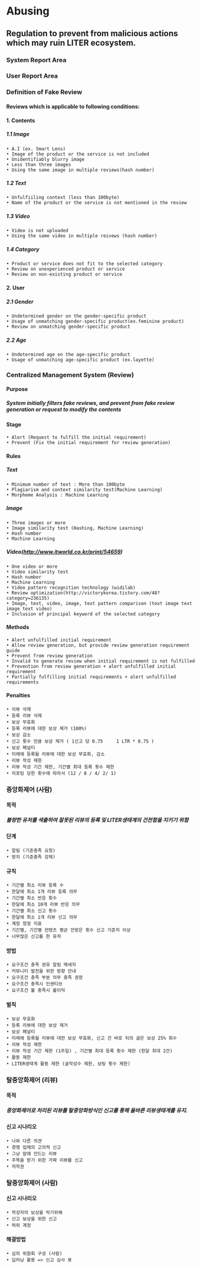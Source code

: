 # Abusing

## Regulation to prevent from malicious actions which may ruin LITER ecosystem.

### System Report Area
### User Report Area

### Definition of Fake Review

#### Reviews which is applicable to following conditions:

#### 1. Contents
 
##### 1.1 Image
	• A.I (ex. Smart Lens)
	• Image of the product or the service is not included
	• Unidentifiably blurry image
	• Less than three images
	• Using the same image in multiple reviews(hash number)
    
##### 1.2 Text
	• Unfulfiiling context (less than 100byte)
	• Name of the product or the service is not mentioned in the review
    
##### 1.3 Video
	• Video is not uploaded
	• Using the same video in multiple reivews (hash number)
    
##### 1.4 Category
	• Product or service does not fit to the selected category
	• Review on unexperienced product or service
	• Review on non-existing product or service

#### 2. User
##### 2.1 Gender
	• Undetermined gender on the gender-specific product
	• Usage of unmatching gender-specific product(ex.feminine product)
	• Review on unmatching gender-specific product
	
##### 2.2 Age
	• Undetermined age on the age-specific product
	• Usage of unmatching age-specific product (ex.layette)

### Centralized Management System (Review)

#### Purpose
##### System initially filters fake reviews, and prevent from fake review generation or request to modify the contents

#### Stage
	• Alert (Request to fulfill the initial requirement)
	• Prevent (Fix the initial requirement for review generation) 

#### Rules
##### Text
	• Minimum number of text : More than 100byte
	• Plagiarism and context similarity test(Machine Learning)
	• Morpheme Analysis : Machine Learning 
##### Image 
	• Three images or more
	• Image similarity test (Hashing, Machine Learning)
	• Hash number
	• Machine Learning
##### Video(http://www.itworld.co.kr/print/54659)
	• One video or more
	• Video similarity test	
	• Hash number
	• Machine Learning
	• Video pattern recognition technology (widilab)
	• Review optimization(http://victorykorea.tistory.com/48?category=236135)
	• Image, text, video, image, text pattern comparison (text image text image text video)
	• Inclusion of principal keyword of the selected category

#### Methods
	• Alert unfulfilled initial requirement
	• Allow review generation, but provide review generation requirement guide
	• Prevent from review generation
	• Invalid to generate review when initial requirement is not fulfilled
	• Prevention from review generation + alert unfulfilled initial requirement
	• Partially fulfilling initial requirements + alert unfulfilled requirements
	
#### Penalties
	• 리뷰 삭제
	• 등록 리뷰 삭제
	• 보상 무효화
	• 등록 리뷰에 대한 보상 제거 (100%)
	• 보상 감소
	• 신고 횟수 만큼 보상 제거 ( 1신고 당 0.75     1 LTR * 0.75 )
	• 보상 페널티
	• 미래에 등록될 리뷰에 대한 보상 무효화, 감소
	• 리뷰 작성 제한
	• 리뷰 작성 기간 제한, 기간별 최대 등록 횟수 제한 
	• 리포팅 당한 횟수에 따라서 (12 / 8 / 4/ 2/ 1)


### 중앙화제어 (사람)
#### 목적
##### 불량한 유저를 색출하여 잘못된 리뷰의 등록 및 LITER생태계의 건전함을 지키기 위함

#### 단계
	• 알림 (기준충족 요청)
	• 방지 (기준충족 강제) 

#### 규칙
	• 기간별 최소 리뷰 등록 수 
	• 한달에 최소 1개 리뷰 등록 의무 
	• 기간별 최소 반응 횟수
	• 한달에 최소 10개 리뷰 반응 의무
	• 기간별 최소 신고 횟수
	• 한달에 최소 1개 리뷰 신고 의무
	• 계정 청정 지표
	• 기간별, 기간별 컨텐츠 평균 안받은 횟수 신고 기준치 이상
	• 너무많은 신고를 한 유저

#### 방법
	• 요구조건 충족 권유 알림 메세지
	• 커뮤니티 발전을 위한 방향 안내
	• 요구조건 충족 부분 의무 충족 권장
	• 요구조건 충족시 인센티브
	• 요구조건 불 충족시 불이익

#### 벌칙
	• 보상 무효화
	• 등록 리뷰에 대한 보상 제거
	• 보상 페널티
	• 미래에 등록될 리뷰에 대한 보상 무효화, 신고 건 바로 뒤의 글은 보상 25% 회수
	• 리뷰 작성 제한
	• 리뷰 작성 기간 제한 (1주일) , 기간별 최대 등록 횟수 제한 (한달 최대 2건)
	• 활동 제한
	• LITER생태계 활동 제한 (글작성수 제한, 보팅 횟수 제한)

### 탈중앙화제어 (리뷰)

#### 목적
##### 중앙화제어로 처리된 리뷰를 탈중앙화방식인 신고를 통해 올바른 리뷰생태계를 유지.

#### 신고 시나리오 
	• 나와 다른 의견 
	• 경쟁 업체의 고의적 신고
	• 그냥 맘에 안드는 리뷰
	• 주목을 받기 위한 가짜 리뷰를 신고 
	• 저작권


### 탈중앙화제어 (사람)

#### 신고 시나리오
	• 작성자의 보상을 막기위해
	• 신고 보상을 위한 신고
	• 허위 계정

#### 해결방법
	• 심의 위원회 구성 (사람)
	• 딥러닝 활용 => 신고 심사 봇 

